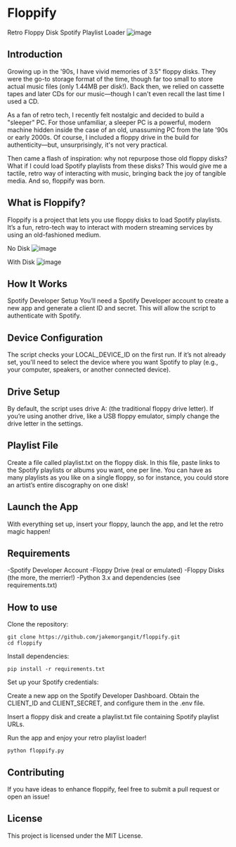 #  Floppify
Retro Floppy Disk Spotify Playlist Loader
![image](https://github.com/user-attachments/assets/f3f39165-b441-4082-a689-d17864cc7be2)


## Introduction
Growing up in the '90s, I have vivid memories of 3.5" floppy disks. They were the go-to storage format of the time, though far too small to store actual music files (only 1.44MB per disk!). Back then, we relied on cassette tapes and later CDs for our music—though I can't even recall the last time I used a CD.

As a fan of retro tech, I recently felt nostalgic and decided to build a "sleeper" PC. For those unfamiliar, a sleeper PC is a powerful, modern machine hidden inside the case of an old, unassuming PC from the late '90s or early 2000s. Of course, I included a floppy drive in the build for authenticity—but, unsurprisingly, it's not very practical.

Then came a flash of inspiration: why not repurpose those old floppy disks? What if I could load Spotify playlists from these disks? This would give me a tactile, retro way of interacting with music, bringing back the joy of tangible media. And so, floppify was born.

## What is Floppify?
Floppify is a project that lets you use floppy disks to load Spotify playlists. It’s a fun, retro-tech way to interact with modern streaming services by using an old-fashioned medium.

No Disk
![image](https://github.com/user-attachments/assets/96d0027e-8d72-41b2-a1ab-7f9e689da4ab)

With Disk
![image](https://github.com/user-attachments/assets/7b84f136-3383-4f03-9c5e-6c15ba656cd3)




## How It Works
Spotify Developer Setup
You’ll need a Spotify Developer account to create a new app and generate a client ID and secret. This will allow the script to authenticate with Spotify.

## Device Configuration
The script checks your LOCAL_DEVICE_ID on the first run. If it’s not already set, you'll need to select the device where you want Spotify to play (e.g., your computer, speakers, or another connected device).

## Drive Setup
By default, the script uses drive A: (the traditional floppy drive letter). If you’re using another drive, like a USB floppy emulator, simply change the drive letter in the settings.

## Playlist File
Create a file called playlist.txt on the floppy disk.  In this file, paste links to the Spotify playlists or albums you want, one per line. You can have as many playlists as you like on a single floppy, so for instance, you could store an artist’s entire discography on one disk!

## Launch the App
With everything set up, insert your floppy, launch the app, and let the retro magic happen!

## Requirements
-Spotify Developer Account
-Floppy Drive (real or emulated)
-Floppy Disks (the more, the merrier!)
-Python 3.x and dependencies (see requirements.txt)

## How to use

Clone the repository:

```
git clone https://github.com/jakemorgangit/floppify.git
cd floppify
```

Install dependencies:

```
pip install -r requirements.txt
```

Set up your Spotify credentials:

Create a new app on the Spotify Developer Dashboard.
Obtain the CLIENT_ID and CLIENT_SECRET, and configure them in the .env file.

Insert a floppy disk and create a playlist.txt file containing Spotify playlist URLs.

Run the app and enjoy your retro playlist loader!

```
python floppify.py
```

## Contributing
If you have ideas to enhance floppify, feel free to submit a pull request or open an issue!

## License
This project is licensed under the MIT License.

